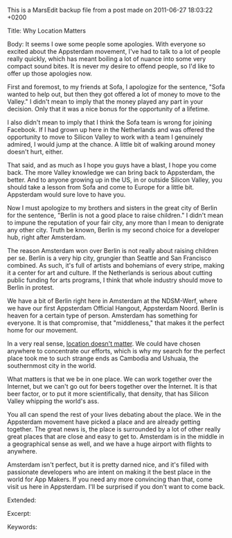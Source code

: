 This is a MarsEdit backup file from a post made on 2011-06-27 18:03:22 +0200

Title:
Why Location Matters

Body:
It seems I owe some people some apologies. With everyone so excited about the Appsterdam movement, I've had to talk to a lot of people really quickly, which has meant boiling a lot of nuance into some very compact sound bites. It is never my desire to offend people, so I'd like to offer up those apologies now.First and foremost, to my friends at Sofa, I apologize for the sentence, "Sofa wanted to help out, but then they got offered a lot of money to move to the Valley." I didn't mean to imply that the money played any part in your decision. Only that it was a nice bonus for the opportunity of a lifetime.I also didn't mean to imply that I think the Sofa team is wrong for joining Facebook. If I had grown up here in the Netherlands and was offered the opportunity to move to Silicon Valley to work with a team I genuinely admired, I would jump at the chance. A little bit of walking around money doesn't hurt, either.That said, and as much as I hope you guys have a blast, I hope you come back. The more Valley knowledge we can bring back to Appsterdam, the better. And to anyone growing up in the US, in or outside Silicon Valley, you should take a lesson from Sofa and come to Europe for a little bit. Appsterdam would sure love to have you.Now I must apologize to my brothers and sisters in the great city of Berlin for the sentence, "Berlin is not a good place to raise children." I didn't mean to impune the reputation of your fair city, any more than I mean to denigrate any other city. Truth be known, Berlin is my second choice for a developer hub, right after Amsterdam.The reason Amsterdam won over Berlin is not really about raising children per se. Berlin is a very hip city, grungier than Seattle and San Francisco combined. As such, it's full of artists and bohemians of every stripe, making it a center for art and culture. If the Netherlands is serious about cutting public funding for arts programs, I think that whole industry should move to Berlin in protest.We have a bit of Berlin right here in Amsterdam at the NDSM-Werf, where we have our first Appsterdam Official Hangout, Appsterdam Noord. Berlin is heaven for a certain type of person. Amsterdam has something for everyone. It is that compromise, that "middleness," that makes it the perfect home for our movement.In a very real sense, <a href="http://renatovaldes.com/?p=124">location doesn't matter</a>. We could have chosen anywhere to concentrate our efforts, which is why my search for the perfect place took me to such strange ends as Cambodia and Ushuaia, the southernmost city in the world.What matters is that we be in one place. We can work together over the Internet, but we can't go out for beers together over the Internet. It is that beer factor, or to put it more scientifically, that density, that has Silicon Valley whipping the world's ass. You all can spend the rest of your lives debating about the place. We in the Appsterdam movement have picked a place and are already getting together. The great news is, the place is surrounded by a lot of other really great places that are close and easy to get to. Amsterdam is in the middle in a geographical sense as well, and we have a huge airport with flights to anywhere.Amsterdam isn't perfect, but it is pretty darned nice, and it's filled with passionate developers who are intent on making it the best place in the world for App Makers. If you need any more convincing than that, come visit us here in Appsterdam. I'll be surprised if you don't want to come back.

Extended:


Excerpt:


Keywords:

